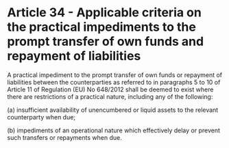 # Article 34 - Applicable criteria on the practical impediments to the prompt transfer of own funds and repayment of liabilities


A practical impediment to the prompt transfer of own funds or repayment of liabilities between the counterparties as referred to in paragraphs 5 to 10 of Article 11 of Regulation (EU) No 648/2012 shall be deemed to exist where there are restrictions of a practical nature, including any of the following:

(a) insufficient availability of unencumbered or liquid assets to the relevant counterparty when due;

(b) impediments of an operational nature which effectively delay or prevent such transfers or repayments when due.
